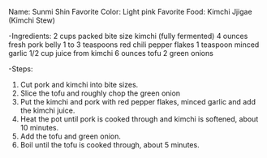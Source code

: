 Name: Sunmi Shin
Favorite Color: Light pink
Favorite Food: Kimchi Jjigae (Kimchi Stew)

-Ingredients:
2 cups packed bite size kimchi (fully fermented)
4 ounces fresh pork belly
1 to 3 teaspoons red chili pepper flakes
1 teaspoon minced garlic
1/2 cup juice from kimchi
6 ounces tofu
2 green onions

-Steps:

1. Cut pork and kimchi into bite sizes.
2. Slice the tofu and roughly chop the green onion
3. Put the kimchi and pork with red pepper flakes, minced garlic and add the kimchi juice.
4. Heat the pot until pork is cooked through and kimchi is softened, about 10 minutes.
5. Add the tofu and green onion.
6. Boil until the tofu is cooked through, about 5 minutes.


